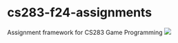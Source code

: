 # cs283-f24-assignments
Assignment framework for CS283 Game Programming
![](https://github.com/cs283-f24-assignments/ParticleEffect.gif)
